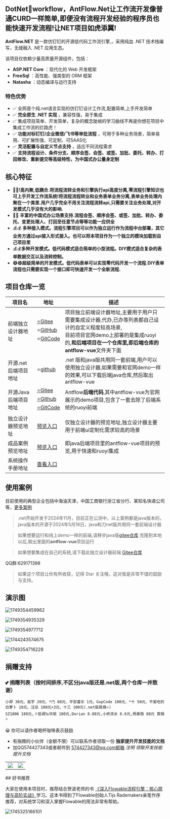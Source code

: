 ##  **DotNet💖workflow，AntFlow.Net让工作流开发像普通CURD一样简单,即便没有流程开发经验的程序员也能快速开发流程!让NET项目如虎添翼!**


**AntFlow.NET** 是一款仿钉钉的开源低代码工作流引擎,，采用纯血 .NET 技术栈编写，无缝融入 .NET 应用生态。

该项目仅依赖少量高质量开源组件，包括：

* **ASP.NET Core** ：现代化的 Web 开发框架
* **FreeSql** ：高性能、强类型的 ORM 框架
* **Natasha** ：动态编译与运行支持

### 特色优势

* ✅ 全网首个纯.net语言实现的仿钉钉设计工作流,配置简单,上手开发简单
* ✅  **完全原生 .NET 实现** ，兼容性强，易于集成
* ✅ 集成项目简单、开发简单，复杂的概念陡峭的学习曲线不再是你想在项目中集成工作流的拦路虎！
* ✅  **功能对标钉钉/企业微信/飞书等审批流程** ，可用于多种业务场景，简单易用、可扩展性强、可定制、可SAAS化
* ✅  **灵活配置与自定义节点支持** ，适应不同流程需求
* ✅ **支持流程设计、条件分支、顺序会签、会签、或签、加批、委托、转办、打回修改、重新提交等高级特性，为中国式办公量身定制**

## 核心特征

+ **🥇🥇!高内聚,低耦合.将流程流转业务和引擎执行api高度分离,零流程引擎知识也可上手开发工作流系统!将流程流程转业和业务表单业务分离,表单业务处理内聚在一个类里.用户几乎完全不用关注流程流转api,只需要关注业务处理,对开发模式几乎没有大的影响.**
+ 🚩🚩 **丰富的中国式办公场景支持.流程会签、顺序会签、或签、加批、转办、委托、变更处理人、打回至任意节点等等功能一应供全**
+ 💰💰 **多种接入模式。流程引擎项目可以作为独立运行作为流程中台部署，其它业务方通过api接入形式接入。也可以将本项目作为一个独立的模块加载到自己项目里**
+ 💰💰**多种开发模式。低代码模式适合简单的小型流程。DIY模式适合复杂的表单数据交互以及流转控制。**
+ **😄😄超级简单的开发模式。低代码表单可以实现零代码开发一个流程.DIY表单流程也只需要实现一个接口即可快速开发一个全新流程.**

## 项目仓库一览

| 项目名               | 地址                                                                                                                                                                       | 描述                                                                                                                                                                                                                       |
| -------------------- | -------------------------------------------------------------------------------------------------------------------------------------------------------------------------- | -------------------------------------------------------------------------------------------------------------------------------------------------------------------------------------------------------------------------- |
| 前端独立设计器地址   | [⭐Gitee](https://gitee.com/ldhnet/AntFlow-Designer)<br />⭐[GitHub](https://github.com/ldhnet/AntFlow-Designer)<br />⭐[GitCode](https://gitcode.com/ldhnet/FlowDesigner/overview) | 项目独立前端设计器地址,主要用于用户只需要集成设计器,代办,已办等列表都自己设计的自定义程度较高场景,<br />目前项目官网demo上部署的是集成ruoyi的,**和后端项目在一个仓库里,**即后端仓库的**antflow-vue**文件夹下面 |
| 开源.net后端项目地址 | ⭐[github](https://github.com/mrtylerzhou/AntFlow.net)                                                                                                                        | .net 版和java版共用同一套前端,用户可以使用独立设计器,如果需要和官网demo一样的效果,可以下载后端java仓库,然后取出antflow-vue                                                                                                |
| 开源Java后端项目地址 | [⭐Gitee](https://gitee.com/tylerzhou/Antflow)<br />[⭐Github](https://github.com/mrtylerzhou/AntFlow)<br />[⭐GitCode](https://gitcode.com/zypqqgc/AntFlow/overview)               | Antflow**后端代码**,其中antflow-vue为官网展示的demo项目,包含了一套去除了后端系统的ruoyi前端                                                                                                                          |
| 独立设计器预览地址   | [预览入口](http://14.103.207.27/ant-flow/dist/#/)                                                                                                                             | 仅独立设计器的预览地址,独立设计器主要用于前端ui定制化需求较高的场景                                                                                                                                                        |
| 成品案例预览地址     | [预览入口](http://14.103.207.27/admin/)                                                                                                                                       | 即java后端项目里的antflow-vue项目的预览,用于快速和ruoyi集成                                                                                                                                                                |
| 系统操作手册地址     | [查看入口](https://gitee.com/tylerzhou/Antflow/wikis/)                                                                                                                        |                                                                                                                                                                                                                            |

## 使用案例

目前使用的典型企业包括中海油天津，中国工商银行浙江省分行、某知名快递公司等，[更多案例](https://gitee.com/tylerzhou/Antflow/issues/IC07CJ)

> .net开始开发于2024年11月，目前正在公测中，以上案例都是java版本的，java版本的开源于2024年5月18日，java和刀net版共用同一套前端设计器

> 如果想要运行和线上demo一样的前端,请移步java版[gitee仓库](https://gitee.com/tylerzhou/Antflow) 克隆到本地以后,取出里面的**antflow-vue**项目运行

> 如果想要集成在自己的系统,请下载此独立设计器前端 [Gitee仓库](https://gitee.com/ldhnet/AntFlow-Designer)

QQ群:629171398

> 如果这个项目让你有所收获，记得 Star 关注哦，这对我是非常不错的鼓励与支持。

## 演示图

![1749354459962](image/readme/1749354459962.png)

![1749354935329](image/readme/1749354935329.png)

![1749354977712](image/readme/1749354977712.png)

![1744243574675](image/readme/1744243574675.png)

![1749354716228](/image/readme/1750286434660.png)


## 捐赠支持

### 💕 捐赠列表（按时间排序,不区分java版还是.net版,两个仓库一并致谢）

```
小郑 30元、高宇 20元、*门 88元、平安喜乐 1元、GxpCode 100元、*十 50元、不爱吃的白萝卜 10元、汪总 100元+3元、十三 100元(.net版首捐⭐️)
SZ1806 188元,ゞ低调℡华丽 100元,Dorian 8.88元,小桥流水 6.6元,杨章隐 88元 首捐⭐️
```

😀 你可以请作者喝杯咖啡表示鼓励

- 有捐赠的小伙伴（金额不限）可以联系作者领取一份 **独家提升开发技能的文档**
- 加QQ574427343或者邮件到 574427343@qq.com邮箱 *注明 领取开发技能提升文档*

<table>
    <tr>
        <td><img src="image/readme/wxpay.jpg"/></td>
        <td><img src="image/readme/alipay.jpg"/></td>
    </tr>  
</table>
## 好书推荐

大家在使用本项目时，推荐结合贺波老师的书
[《深入Flowable流程引擎：核心原理与高阶实战》](https://item.jd.com/14804836.html)学习。这本书得到了Flowable创始人Tijs Rademakers亲笔作序推荐，对系统学习和深入掌握Flowable的用法非常有帮助。

![1745325166101](image/readme/1745325166101.png)
